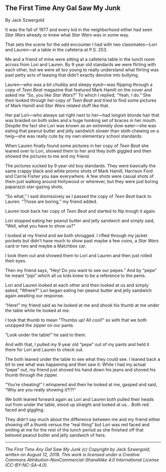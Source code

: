 ## The First Time Any Gal Saw My Junk

By Jack Szwergold

It was the fall of 1977 and every kid in the neighborhood either had seen *Star Wars* already or knew what *Star Wars* was in some way.

That sets the scene for the odd encounter I had with two classmates—Lori and Lauren—at a table in the cafeteria at P.S. 253.

Me and a friend of mine were sitting at a cafeteria table in the lunch room across from Lori and Lauren. By 9 year old standards we were flirting with each other, but we were all too young to really understand what flirting was past petty acts of teasing that didn’t exactly devolve into bullying.

Lauren—who was a bit chubby and sleepy eyed—was flipping through a copy of *Teen Beat* magazine that featured Mark Hamill on the cover and asked me “So, you like *Star Wars*?” To which I replied, “Yeah, I do.” She then looked through her copy of *Teen Beat* and tried to find some pictures of Mark Hamill and *Star Wars* related stuff like that.

Her pal Lori—who always sat right next to her—had longish blonde hair that was braided on both sides and a huge honking set of braces in her mouth. Despite the fact she Lori was known as an extremely slow eater—she was eating that peanut butter and jelly sandwich slower than sloth chewing on a twig—she was really cute by my own elementary school standards.

When Lauren finally found some pictures in her copy of *Teen Beat* she leaned over to Lori, showed them to her and they both giggled and then showed the pictures to me and my friend.

The pictures sucked by 9 year old boy standards. They were basically the same crappy black and white promo shots of Mark Hamill, Harrison Ford and Carrie Fisher you saw everywhere. A few shots were casual shots of them just walking around Hollywood or wherever, but they were just boring paparazzi star-gazing shots.

“So what,” I said dismissively as I passed the copy of *Teen Beat* back to Lauren. “Those are boring,” my friend added.

Lauren took back her copy of *Teen Beat* and started to flip trough it again.

Lori stopped eating her peanut butter and jelly sandwich and simply said, “Well, what you have to show us?”

I looked at my friend and we both shrugged. I rifled through my jacket pockets but didn’t have much to show past maybe a few coins, a *Star Wars* card or two and maybe a Matchbox car.

I took them out and showed them to Lori and Lauren and then just rolled their eyes.

Then my friend says, “Hey! Do you want to see our pepes.” And by “pepe” he meant “pipi” which all us kids knew to be a reference to the penis.

Lori and Lauren looked at each other and then looked at us and simply asked, “Where?” Lori began eating her peanut butter and jelly sandwich again awaiting our response.

“Here!” my friend said as he looked at me and shook his thumb at me under the table while he looked at me.

I took that thumb to mean “Thumbs up! All cool!” so with that we both unzipped the zipper on our pants.

“Look under the table!” he said to them.

And with that, I pulled my 9 year old “pepe” out of my pants and held it there for Lori and Lauren to check out.

The both leaned under the table to see what they could see. I leaned back a bit to see what was happening and then saw it: While I had my actual “pepe” out, my friend just shoved his hand down his jeans and shoved his thumb through the zipper.

“You’re cheating!” I whispered and then he looked at me, gasped and said, “Why are you really showing it?!?!”

We both leaned forward again as Lori and Lauren both pulled their heads out from under the table, stood up straight and looked at us… Both red faced and giggling.

They didn’t say much about the difference between me and my friend either showing off a thumb versus the “real thing” but Lori was red faced and smiling at me for the rest of the lunch period as she finished off that beloved peanut butter and jelly sandwich of hers.

***

*The First Time Any Gal Saw My Junk (c) Copyright by Jack Szwergold; written on August 12, 2018. This work is licensed under a Creative Commons Attribution-NonCommercial-ShareAlike 4.0 International License (CC-BY-NC-SA-4.0).*